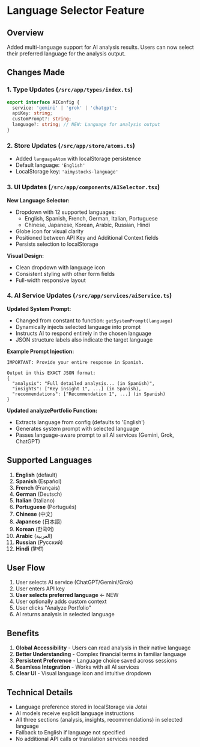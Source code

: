# Language Selector Feature

## Overview
Added multi-language support for AI analysis results. Users can now select their preferred language for the analysis output.

## Changes Made

### 1. Type Updates (`/src/app/types/index.ts`)
```typescript
export interface AIConfig {
  service: 'gemini' | 'grok' | 'chatgpt';
  apiKey: string;
  customPrompt?: string;
  language?: string; // NEW: Language for analysis output
}
```

### 2. Store Updates (`/src/app/store/atoms.ts`)
- Added `languageAtom` with localStorage persistence
- Default language: `'English'`
- LocalStorage key: `'aimystocks-language'`

### 3. UI Updates (`/src/app/components/AISelector.tsx`)

**New Language Selector:**
- Dropdown with 12 supported languages:
  - English, Spanish, French, German, Italian, Portuguese
  - Chinese, Japanese, Korean, Arabic, Russian, Hindi
- Globe icon for visual clarity
- Positioned between API Key and Additional Context fields
- Persists selection to localStorage

**Visual Design:**
- Clean dropdown with language icon
- Consistent styling with other form fields
- Full-width responsive layout

### 4. AI Service Updates (`/src/app/services/aiService.ts`)

**Updated System Prompt:**
- Changed from constant to function: `getSystemPrompt(language)`
- Dynamically injects selected language into prompt
- Instructs AI to respond entirely in the chosen language
- JSON structure labels also indicate the target language

**Example Prompt Injection:**
```
IMPORTANT: Provide your entire response in Spanish.

Output in this EXACT JSON format:
{
  "analysis": "Full detailed analysis... (in Spanish)",
  "insights": ["Key insight 1", ...] (in Spanish),
  "recommendations": ["Recommendation 1", ...] (in Spanish)
}
```

**Updated analyzePortfolio Function:**
- Extracts language from config (defaults to 'English')
- Generates system prompt with selected language
- Passes language-aware prompt to all AI services (Gemini, Grok, ChatGPT)

## Supported Languages

1. **English** (default)
2. **Spanish** (Español)
3. **French** (Français)
4. **German** (Deutsch)
5. **Italian** (Italiano)
6. **Portuguese** (Português)
7. **Chinese** (中文)
8. **Japanese** (日本語)
9. **Korean** (한국어)
10. **Arabic** (العربية)
11. **Russian** (Русский)
12. **Hindi** (हिन्दी)

## User Flow

1. User selects AI service (ChatGPT/Gemini/Grok)
2. User enters API key
3. **User selects preferred language** ← NEW
4. User optionally adds custom context
5. User clicks "Analyze Portfolio"
6. AI returns analysis in selected language

## Benefits

1. **Global Accessibility** - Users can read analysis in their native language
2. **Better Understanding** - Complex financial terms in familiar language
3. **Persistent Preference** - Language choice saved across sessions
4. **Seamless Integration** - Works with all AI services
5. **Clear UI** - Visual language icon and intuitive dropdown

## Technical Details

- Language preference stored in localStorage via Jotai
- AI models receive explicit language instructions
- All three sections (analysis, insights, recommendations) in selected language
- Fallback to English if language not specified
- No additional API calls or translation services needed
